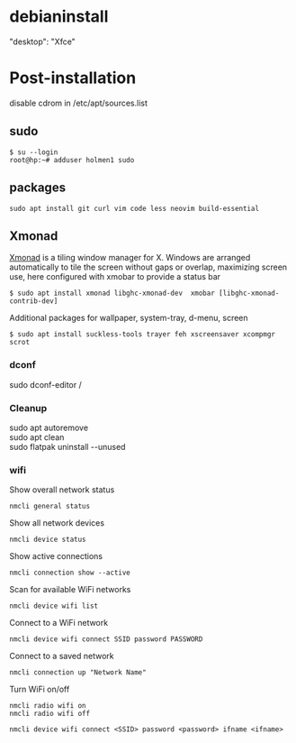 # debianinstall
"desktop": "Xfce"

# Post-installation

disable cdrom in /etc/apt/sources.list

  
## sudo
```
$ su --login
root@hp:~# adduser holmen1 sudo
```

## packages
```
sudo apt install git curl vim code less neovim build-essential
```


## Xmonad
[Xmonad](https://github.com/holmen1/dotfiles/tree/master/dotfiles/xmonad)
is a tiling window manager for X. Windows are arranged automatically to tile the screen without gaps or overlap, maximizing screen use, here configured with xmobar to provide a status bar  
```
$ sudo apt install xmonad libghc-xmonad-dev  xmobar [libghc-xmonad-contrib-dev]
```
Additional packages for wallpaper, system-tray, d-menu, screen
```
$ sudo apt install suckless-tools trayer feh xscreensaver xcompmgr scrot
```

### dconf
sudo dconf-editor /

### Cleanup
sudo apt autoremove  
sudo apt clean  
sudo flatpak uninstall --unused


### wifi
Show overall network status
```
nmcli general status
```
Show all network devices
```
nmcli device status
```
Show active connections
```
nmcli connection show --active
```
Scan for available WiFi networks
```
nmcli device wifi list
```
Connect to a WiFi network
```
nmcli device wifi connect SSID password PASSWORD
```
Connect to a saved network
```
nmcli connection up "Network Name"
```
Turn WiFi on/off
```
nmcli radio wifi on
nmcli radio wifi off
```
```
nmcli device wifi connect <SSID> password <password> ifname <ifname>
```

